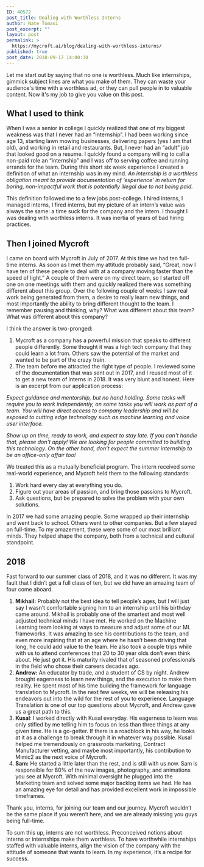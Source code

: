 ```yaml
---
ID: 40572
post_title: Dealing with Worthless Interns
author: Nate Tomasi
post_excerpt: ""
layout: post
permalink: >
  https://mycroft.ai/blog/dealing-with-worthless-interns/
published: true
post_date: 2018-09-17 14:00:30
---
```

<span style="font-weight: 400;">Let me start out by saying that no one is worthless. Much like internships, gimmick subject lines are what you make of them. They can waste your audience's time with a worthless ad, or they can pull people in to valuable content. Now it's my job to give you value on this post. </span>
<h2>What I used to think</h2>
<span style="font-weight: 400;">When I was a senior in college I quickly realized that one of my biggest weakness was that I never had an “internship”. I had been working since age 13, starting lawn mowing businesses, delivering papers (yes I am that old), and working in retail and restaurants. But, I never had an “adult” job that looked good on a resume. I quickly found a company willing to call a non-paid role an “internship” and I was off to serving coffee and running errands for the team. During this short six week experience I created a definition of what an internship was in my mind. </span><i><span style="font-weight: 400;">An internship is a worthless obligation meant to provide documentation of ‘experience’ in return for boring, non-impactful work that is potentially illegal due to not being paid.</span></i>

<span style="font-weight: 400;">This definition followed me to a few jobs post-college. I hired interns, I managed interns, I fired interns, but my picture of an intern’s value was always the same: a time suck for the company and the intern. I thought I was dealing with worthless interns. It was inertia of years of bad hiring practices. </span>
<h2>Then I joined Mycroft</h2>
<span style="font-weight: 400;">I came on board with Mycroft in July of 2017. At this time we had ten full-time interns. As soon as I met them my attitude probably said, “Great, now I have ten of these people to deal with at a company moving faster than the speed of light.” A couple of them were on my direct team, so I started off one on one meetings with them and quickly realized there was something different about this group. Over the following couple of weeks I saw real work being generated from them, a desire to really learn new things, and most importantly the ability to bring different thought to the team. I remember pausing and thinking, why? What was different about this team? What was different about this company? </span>

<span style="font-weight: 400;">I think the answer is two-pronged:</span>
<ol>
 	<li style="font-weight: 400;"><span style="font-weight: 400;">Mycroft as a company has a powerful mission that speaks to different people differently. Some thought it was a high tech company that they could learn a lot from. Others saw the potential of the market and wanted to be part of the crazy train. </span></li>
 	<li style="font-weight: 400;"><span style="font-weight: 400;">The team before me attracted the right type of people. I reviewed some of the documentation that was sent out in 2017, and I reused most of it to get a new team of interns in 2018. It was very blunt and honest. Here is an excerpt from our application process:</span></li>
</ol>
<i><span style="font-weight: 400;">Expect guidance and mentorship, but no hand holding. Some tasks will require you to work independently, on some tasks you will work as part of a team. You will have direct access to company leadership and will be exposed to cutting edge technology such as machine learning and voice user interface.</span></i>

<i><span style="font-weight: 400;">Show up on time, ready to work, and expect to stay late. If you can't handle that, please don't apply! We are looking for people committed to building this technology. On the other hand, don’t expect the summer internship to be an office-only affair too!</span></i>

<span style="font-weight: 400;">We treated this as a mutually beneficial program. The intern received some real-world experience, and Mycroft held them to the following standards:</span>
<ol>
 	<li style="font-weight: 400;"><span style="font-weight: 400;">Work hard every day at everything you do.</span></li>
 	<li style="font-weight: 400;"><span style="font-weight: 400;">Figure out your areas of passion, and bring those passions to Mycroft.</span></li>
 	<li style="font-weight: 400;"><span style="font-weight: 400;">Ask questions, but be prepared to solve the problem with your own solutions. </span></li>
</ol>
<span style="font-weight: 400;">In 2017 we had some amazing people. Some wrapped up their internship and went back to school. Others went to other companies. But a few stayed on full-time. To my amazement, these were some of our most brilliant minds. They helped shape the company, both from a technical and cultural standpoint.</span>
<h2>2018</h2>
<span style="font-weight: 400;">Fast forward to our summer class of 2018, and it was no different. It was my fault that I didn’t get a full class of ten, but we did have an amazing team of four come aboard. </span>
<ol>
 	<li><b>Mikhail:</b><span style="font-weight: 400;"> Probably not the best idea to tell people’s ages, but I will just say I wasn’t comfortable signing him to an internship until his birthday came around. Mikhail is probably one of the smartest and most well adjusted technical minds I have met. He worked on the Machine Learning team looking at ways to measure and adjust some of our ML frameworks. It was amazing to see his contributions to the team, and even more inspiring that at an age where he hasn’t been driving that long, he could add value to the team. He also took a couple trips while with us to attend conferences that 20 to 30 year olds don’t even think about. He just got it. His maturity rivaled that of seasoned professionals in the field who chose their careers decades ago. </span></li>
 	<li><b>Andrew: <span style="font-weight: 400;">An educator by trade, and a student of CS by night. Andrew brought eagerness to learn new things, and the execution to make them reality. He spent most of his time building the framework for language translation to Mycroft. In the next few weeks, we will be releasing his endeavors out into the wild for the rest of you to experience. Language Translation is one of our top questions about Mycroft, and Andrew gave us a great path to this. </span></b></li>
 	<li><b>Kusal</b><span style="font-weight: 400;">: I worked directly with Kusal everyday. His eagerness to learn was only stifled by me telling him to focus on less than three things at any given time. He is a go-getter. If there is a roadblock in his way, he looks at it as a challenge to break through it in whatever way possible. Kusal helped me tremendously on grassroots marketing, Contract Manufacturer vetting, and maybe most importantly, his contribution to Mimic2 as the next voice of Mycroft. </span></li>
 	<li><b>Sam:</b><span style="font-weight: 400;"> He started a little later than the rest, and is still with us now. Sam is responsible for 80% of the new images, photography, and animations you see at Mycroft. With minimal oversight he plugged into the Marketing team and solved some major backlog items we had. He has an amazing eye for detail and has provided excellent work in impossible timeframes. </span></li>
</ol>
<span style="font-weight: 400;">Thank you, interns, for joining our team and our journey. Mycroft wouldn’t be the same place if you weren’t here, and we are already missing you guys being full-time. </span>

<span style="font-weight: 400;">To sum this up, interns are not worthless. Preconceived notions about interns or internships make them worthless. To have worthwhile internships staffed with valuable interns, align the vision of the company with the attitude of someone that wants to learn. In my experience, it’s a recipe for success.</span>